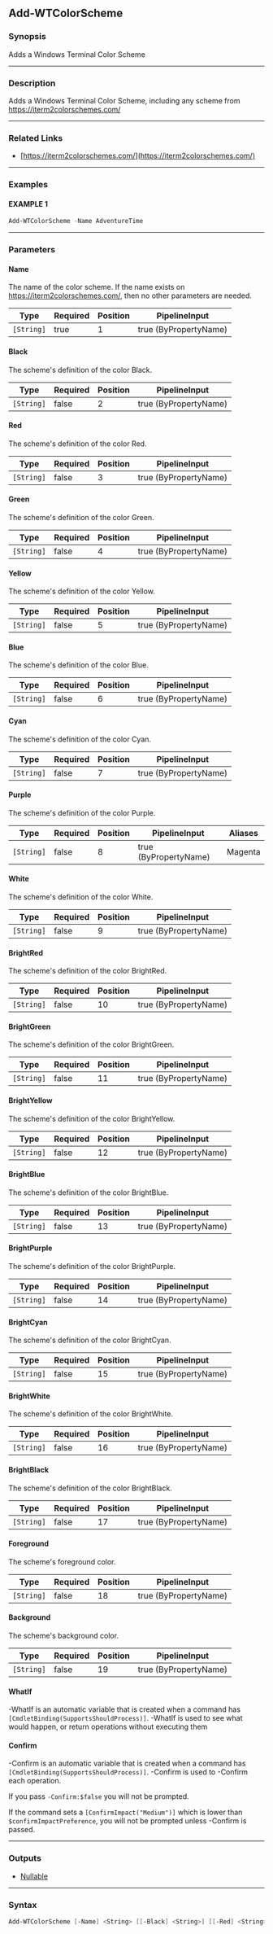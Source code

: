 Add-WTColorScheme
-----------------




### Synopsis
Adds a Windows Terminal Color Scheme



---


### Description

Adds a Windows Terminal Color Scheme, including any scheme from https://iterm2colorschemes.com/



---


### Related Links
* [https://iterm2colorschemes.com/](https://iterm2colorschemes.com/)





---


### Examples
#### EXAMPLE 1
```PowerShell
Add-WTColorScheme -Name AdventureTime
```



---


### Parameters
#### **Name**

The name of the color scheme.
If the name exists on https://iterm2colorschemes.com/, then no other parameters are needed.






|Type      |Required|Position|PipelineInput        |
|----------|--------|--------|---------------------|
|`[String]`|true    |1       |true (ByPropertyName)|



#### **Black**

The scheme's definition of the color Black.






|Type      |Required|Position|PipelineInput        |
|----------|--------|--------|---------------------|
|`[String]`|false   |2       |true (ByPropertyName)|



#### **Red**

The scheme's definition of the color Red.






|Type      |Required|Position|PipelineInput        |
|----------|--------|--------|---------------------|
|`[String]`|false   |3       |true (ByPropertyName)|



#### **Green**

The scheme's definition of the color Green.






|Type      |Required|Position|PipelineInput        |
|----------|--------|--------|---------------------|
|`[String]`|false   |4       |true (ByPropertyName)|



#### **Yellow**

The scheme's definition of the color Yellow.






|Type      |Required|Position|PipelineInput        |
|----------|--------|--------|---------------------|
|`[String]`|false   |5       |true (ByPropertyName)|



#### **Blue**

The scheme's definition of the color Blue.






|Type      |Required|Position|PipelineInput        |
|----------|--------|--------|---------------------|
|`[String]`|false   |6       |true (ByPropertyName)|



#### **Cyan**

The scheme's definition of the color Cyan.






|Type      |Required|Position|PipelineInput        |
|----------|--------|--------|---------------------|
|`[String]`|false   |7       |true (ByPropertyName)|



#### **Purple**

The scheme's definition of the color Purple.






|Type      |Required|Position|PipelineInput        |Aliases|
|----------|--------|--------|---------------------|-------|
|`[String]`|false   |8       |true (ByPropertyName)|Magenta|



#### **White**

The scheme's definition of the color White.






|Type      |Required|Position|PipelineInput        |
|----------|--------|--------|---------------------|
|`[String]`|false   |9       |true (ByPropertyName)|



#### **BrightRed**

The scheme's definition of the color BrightRed.






|Type      |Required|Position|PipelineInput        |
|----------|--------|--------|---------------------|
|`[String]`|false   |10      |true (ByPropertyName)|



#### **BrightGreen**

The scheme's definition of the color BrightGreen.






|Type      |Required|Position|PipelineInput        |
|----------|--------|--------|---------------------|
|`[String]`|false   |11      |true (ByPropertyName)|



#### **BrightYellow**

The scheme's definition of the color BrightYellow.






|Type      |Required|Position|PipelineInput        |
|----------|--------|--------|---------------------|
|`[String]`|false   |12      |true (ByPropertyName)|



#### **BrightBlue**

The scheme's definition of the color BrightBlue.






|Type      |Required|Position|PipelineInput        |
|----------|--------|--------|---------------------|
|`[String]`|false   |13      |true (ByPropertyName)|



#### **BrightPurple**

The scheme's definition of the color BrightPurple.






|Type      |Required|Position|PipelineInput        |
|----------|--------|--------|---------------------|
|`[String]`|false   |14      |true (ByPropertyName)|



#### **BrightCyan**

The scheme's definition of the color BrightCyan.






|Type      |Required|Position|PipelineInput        |
|----------|--------|--------|---------------------|
|`[String]`|false   |15      |true (ByPropertyName)|



#### **BrightWhite**

The scheme's definition of the color BrightWhite.






|Type      |Required|Position|PipelineInput        |
|----------|--------|--------|---------------------|
|`[String]`|false   |16      |true (ByPropertyName)|



#### **BrightBlack**

The scheme's definition of the color BrightBlack.






|Type      |Required|Position|PipelineInput        |
|----------|--------|--------|---------------------|
|`[String]`|false   |17      |true (ByPropertyName)|



#### **Foreground**

The scheme's foreground color.






|Type      |Required|Position|PipelineInput        |
|----------|--------|--------|---------------------|
|`[String]`|false   |18      |true (ByPropertyName)|



#### **Background**

The scheme's background color.






|Type      |Required|Position|PipelineInput        |
|----------|--------|--------|---------------------|
|`[String]`|false   |19      |true (ByPropertyName)|



#### **WhatIf**
-WhatIf is an automatic variable that is created when a command has ```[CmdletBinding(SupportsShouldProcess)]```.
-WhatIf is used to see what would happen, or return operations without executing them
#### **Confirm**
-Confirm is an automatic variable that is created when a command has ```[CmdletBinding(SupportsShouldProcess)]```.
-Confirm is used to -Confirm each operation.

If you pass ```-Confirm:$false``` you will not be prompted.


If the command sets a ```[ConfirmImpact("Medium")]``` which is lower than ```$confirmImpactPreference```, you will not be prompted unless -Confirm is passed.



---


### Outputs
* [Nullable](https://learn.microsoft.com/en-us/dotnet/api/System.Nullable)






---


### Syntax
```PowerShell
Add-WTColorScheme [-Name] <String> [[-Black] <String>] [[-Red] <String>] [[-Green] <String>] [[-Yellow] <String>] [[-Blue] <String>] [[-Cyan] <String>] [[-Purple] <String>] [[-White] <String>] [[-BrightRed] <String>] [[-BrightGreen] <String>] [[-BrightYellow] <String>] [[-BrightBlue] <String>] [[-BrightPurple] <String>] [[-BrightCyan] <String>] [[-BrightWhite] <String>] [[-BrightBlack] <String>] [[-Foreground] <String>] [[-Background] <String>] [-WhatIf] [-Confirm] [<CommonParameters>]
```
